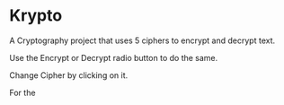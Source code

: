 # Krypto
A Cryptography project that uses 5 ciphers to encrypt and decrypt text.

Use the Encrypt or Decrypt radio button to do the same.

Change Cipher by clicking on it.

For the 
